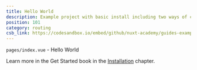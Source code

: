 ```yaml
---
title: Hello World
description: Example project with basic install including two ways of creating a page component.
position: 101
category: routing
csb_link: https://codesandbox.io/embed/github/nuxt-academy/guides-examples/tree/master/01_get_started/01_installation?
---
```


<example-intro></example-intro>

`pages/index.vue` - Hello World

<base-alert type="next">

Learn more in the Get Started book in the [Installation](/docs/2.x/get-started/installation) chapter.

</base-alert>

<code-sandbox :src="csb_link"></code-sandbox>
